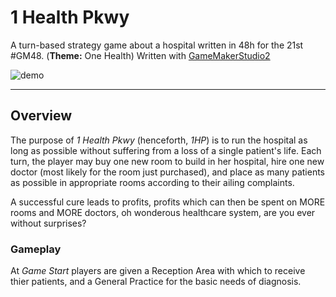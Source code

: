 # 1 Health Pkwy

A turn-based strategy game about a hospital written in 48h for the 21st #GM48. (**Theme:** One Health)
Written with [GameMakerStudio2](https://www.yoyogames.com/gamemaker/studio2)							

![demo](http://i.imgur.com/WpbxpIv.gif)

-----------------------

## Overview

The purpose of *1 Health Pkwy* (henceforth, *1HP*) is to run the hospital as long as possible without
suffering from a loss of a single patient's life. Each turn, the player may buy one new room to build
in her hospital, hire one new doctor (most likely for the room just purchased), and place as many 
patients as possible in appropriate rooms according to their ailing complaints. 

A successful cure leads to profits, profits which can then be spent on MORE rooms and MORE doctors, oh
wonderous healthcare system, are you ever without surprises?

### Gameplay

At *Game Start* players are given a Reception Area with which to receive thier patients, and a General 
Practice for the basic needs of diagnosis.